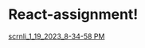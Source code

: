 # React-assignment!
[scrnli_1_19_2023_8-34-58 PM](https://user-images.githubusercontent.com/69680884/213478856-afccd696-ee13-4b09-bbfe-d526d0a879a5.gif)
